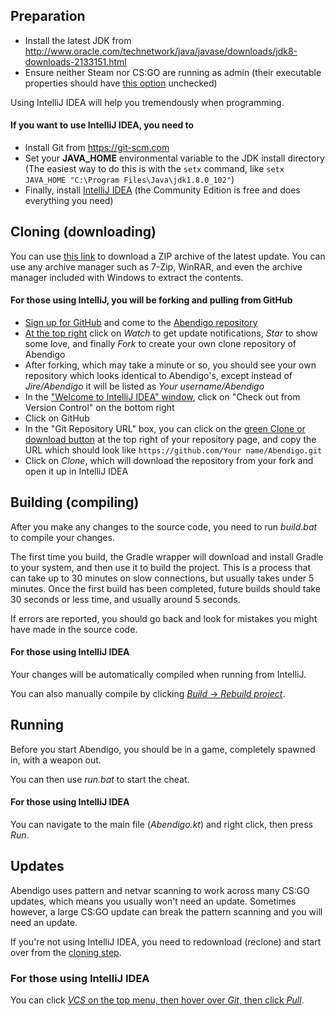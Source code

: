 ## Preparation
* Install the latest JDK from http://www.oracle.com/technetwork/java/javase/downloads/jdk8-downloads-2133151.html
* Ensure neither Steam nor CS:GO are running as admin (their executable properties should have [this option](http://i.imgur.com/qZG6Qrs.png) unchecked)

Using IntelliJ IDEA will help you tremendously when programming.

#### If you want to use IntelliJ IDEA, you need to
* Install Git from https://git-scm.com
* Set your **JAVA_HOME** environmental variable to the JDK install directory (The easiest way to do this is with the `setx` command, like `setx JAVA_HOME "C:\Program Files\Java\jdk1.8.0_102"`)
* Finally, install [IntelliJ IDEA](https://www.jetbrains.com/idea/download) (the Community Edition is free and does everything you need)

## Cloning (downloading)

You can use [this link](https://github.com/Jire/Abendigo/archive/master.zip) to download a ZIP archive of the latest update. You can use any archive manager such as 7-Zip, WinRAR, and even the archive manager included with Windows to extract the contents.

#### For those using IntelliJ, you will be forking and pulling from GitHub

* [Sign up for GitHub](https://github.com/join) and come to the [Abendigo repository](https://github.com/Jire/Abendigo)
* [At the top right](http://i.imgur.com/EAJrlFl.png) click on _Watch_ to get update notifications, _Star_ to show some love, and finally _Fork_ to create your own clone repository of Abendigo
* After forking, which may take a minute or so, you should see your own repository which looks identical to Abendigo's, except instead of _Jire/Abendigo_ it will be listed as _Your username/Abendigo_
* In the ["Welcome to IntelliJ IDEA" window](http://i.imgur.com/xV9psyX.png), click on "Check out from Version Control" on the bottom right
* Click on GitHub
* In the "Git Repository URL" box, you can click on the [green Clone or download button](http://i.imgur.com/eBccYex.png) at the top right of your repository page, and copy the URL which should look like `https://github.com/Your name/Abendigo.git`
* Click on _Clone_, which will download the repository from your fork and open it up in IntelliJ IDEA

## Building (compiling)

After you make any changes to the source code, you need to run _build.bat_ to compile your changes.

The first time you build, the Gradle wrapper will download and install Gradle to your system, and then use it to build the project.
This is a process that can take up to 30 minutes on slow connections, but usually takes under 5 minutes.
Once the first build has been completed, future builds should take 30 seconds or less time, and usually around 5 seconds.

If errors are reported, you should go back and look for mistakes you might have made in the source code.

#### For those using IntelliJ IDEA

Your changes will be automatically compiled when running from IntelliJ.

You can also manually compile by clicking [_Build_ -> _Rebuild project_](http://i.imgur.com/XdXfa0Q.png).

## Running

Before you start Abendigo, you should be in a game, completely spawned in, with a weapon out.

You can then use _run.bat_ to start the cheat.

#### For those using IntelliJ IDEA

You can navigate to the main file (_Abendigo.kt_) and right click, then press _Run_.

## Updates

Abendigo uses pattern and netvar scanning to work across many CS:GO updates, which means you usually won't need an update.
Sometimes however, a large CS:GO update can break the pattern scanning and you will need an update.

If you're not using IntelliJ IDEA, you need to redownload (reclone) and start over from the [cloning step](#Cloning).

### For those using IntelliJ IDEA

You can click [_VCS_ on the top menu, then hover over _Git_, then click _Pull_](http://i.imgur.com/FMvnyUe.png).
